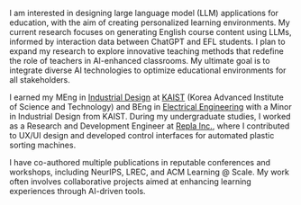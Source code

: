 

I am interested in designing large language model (LLM) applications for education, with the aim of creating personalized learning environments. My current research focuses on generating English course content using LLMs, informed by interaction data between ChatGPT and EFL students. I plan to expand my research to explore innovative teaching methods that redefine the role of teachers in AI-enhanced classrooms. My ultimate goal is to integrate diverse AI technologies to optimize educational environments for all stakeholders.

I earned my MEng in [Industrial Design](https://id.kaist.ac.kr) at [KAIST](https://www.kaist.ac.kr/en/) (Korea Advanced Institute of Science and Technology) and  BEng in [Electrical Engineering](https://ee.kaist.ac.kr/en/) with a Minor in Industrial Design from KAIST. During my undergraduate studies, I worked as a Research and Development Engineer at [Repla Inc.](http://repla.kr/?redirect=no), where I contributed to UX/UI design and developed control interfaces for automated plastic sorting machines.

I have co-authored multiple publications in reputable conferences and workshops, including NeurIPS, LREC, and ACM Learning @ Scale. My work often involves collaborative projects aimed at enhancing learning experiences through AI-driven tools.
